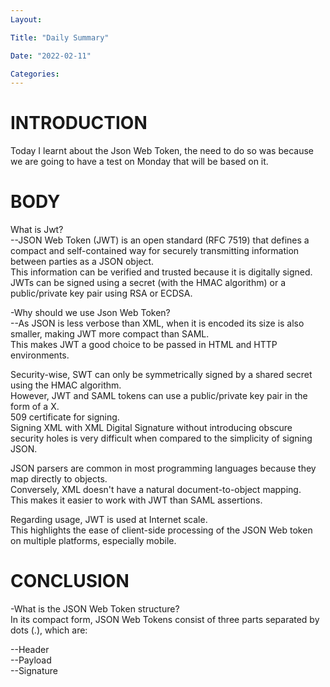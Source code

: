 ```yaml
---
Layout:

Title: "Daily Summary"

Date: "2022-02-11"

Categories:
---
```


# INTRODUCTION

Today I learnt about the Json Web Token, the need to do so was because we are going to have a test on Monday that will be based on it.</br>

# BODY

What is Jwt?<br/>
--JSON Web Token (JWT) is an open standard (RFC 7519) that defines a compact and self-contained way for securely transmitting information between parties as a JSON object.</br> This information can be verified and trusted because it is digitally signed.</br> JWTs can be signed using a secret (with the HMAC algorithm) or a public/private key pair using RSA or ECDSA.</br>

-Why should we use Json Web Token?<br/>
--As JSON is less verbose than XML, when it is encoded its size is also smaller, making JWT more compact than SAML.</br> This makes JWT a good choice to be passed in HTML and HTTP environments.</br>

Security-wise, SWT can only be symmetrically signed by a shared secret using the HMAC algorithm.</br> However, JWT and SAML tokens can use a public/private key pair in the form of a X.</br>509 certificate for signing.</br> Signing XML with XML Digital Signature without introducing obscure security holes is very difficult when compared to the simplicity of signing JSON.</br>

JSON parsers are common in most programming languages because they map directly to objects.</br> Conversely, XML doesn't have a natural document-to-object mapping.</br> This makes it easier to work with JWT than SAML assertions.</br>

Regarding usage, JWT is used at Internet scale.</br> This highlights the ease of client-side processing of the JSON Web token on multiple platforms, especially mobile.</br>
# CONCLUSION 
-What is the JSON Web Token structure?</br>
In its compact form, JSON Web Tokens consist of three parts separated by dots (.), which are:</br>

--Header</br>
--Payload</br>
--Signature</br>
